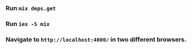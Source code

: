### Run `mix deps.get`

### Run `iex -S mix`

### Navigate to `http://localhost:4000/` in two different browsers.
